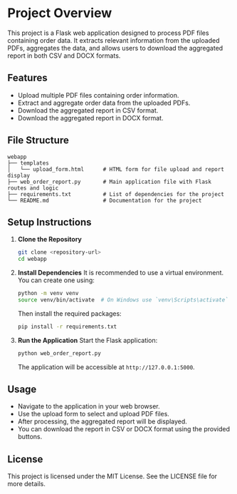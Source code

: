 # Project Overview

This project is a Flask web application designed to process PDF files containing order data. It extracts relevant information from the uploaded PDFs, aggregates the data, and allows users to download the aggregated report in both CSV and DOCX formats.

## Features

- Upload multiple PDF files containing order information.
- Extract and aggregate order data from the uploaded PDFs.
- Download the aggregated report in CSV format.
- Download the aggregated report in DOCX format.

## File Structure

```
webapp
├── templates
│   └── upload_form.html      # HTML form for file upload and report display
├── web_order_report.py       # Main application file with Flask routes and logic
├── requirements.txt          # List of dependencies for the project
└── README.md                 # Documentation for the project
```

## Setup Instructions

1. **Clone the Repository**
   ```bash
   git clone <repository-url>
   cd webapp
   ```

2. **Install Dependencies**
   It is recommended to use a virtual environment. You can create one using:
   ```bash
   python -m venv venv
   source venv/bin/activate  # On Windows use `venv\Scripts\activate`
   ```
   Then install the required packages:
   ```bash
   pip install -r requirements.txt
   ```

3. **Run the Application**
   Start the Flask application:
   ```bash
   python web_order_report.py
   ```
   The application will be accessible at `http://127.0.0.1:5000`.

## Usage

- Navigate to the application in your web browser.
- Use the upload form to select and upload PDF files.
- After processing, the aggregated report will be displayed.
- You can download the report in CSV or DOCX format using the provided buttons.

## License

This project is licensed under the MIT License. See the LICENSE file for more details.